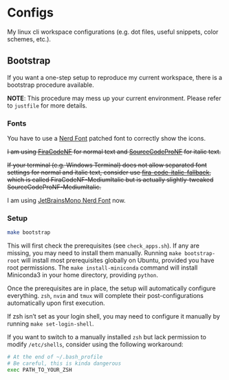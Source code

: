 # Configs

My linux cli workspace configurations (e.g. dot files, useful snippets, color schemes, etc.).

## Bootstrap

If you want a one-step setup to reproduce my current workspace, there is a bootstrap procedure available.

**NOTE**: This procedure may mess up your current environment. Please refer to `justfile` for more details.

### Fonts

You have to use a [Nerd Font](https://www.nerdfonts.com/) patched font to correctly show the icons.

~~I am using [FiraCodeNF](https://github.com/ryanoasis/nerd-fonts/releases/download/v3.1.1/FiraCode.zip) for normal text and [SourceCodeProNF](https://github.com/ryanoasis/nerd-fonts/releases/download/v3.1.1/SourceCodePro.zip) for italic text.~~

~~If your terminal (e.g. Windows Terminal) does not allow separated font settings for normal and italic text, consider use [fira-code-italic-fallback](https://github.com/lljbash/fira-code-italic-fallback), which is called FiraCodeNF-MediumItalic but is actually slightly-tweaked SourceCodeProNF-MediumItalic.~~

I am using [JetBrainsMono Nerd Font](https://github.com/ryanoasis/nerd-fonts/releases/download/v3.1.1/JetBrainsMono.tar.xz) now.

### Setup

```bash
make bootstrap
```

This will first check the prerequisites (see `check_apps.sh`). If any are missing, you may need to install them manually. Running `make bootstrap-root` will install most prerequisites globally on Ubuntu, provided you have root permissions. The `make install-miniconda` command will install Miniconda3 in your home directory, providing `python`.

Once the prerequisites are in place, the setup will automatically configure everything. `zsh`, `nvim` and `tmux` will complete their post-configurations automatically upon first execution.

If zsh isn’t set as your login shell, you may need to configure it manually by running `make set-login-shell`.

If you want to switch to a manually installed `zsh` but lack permission to modify `/etc/shells`, consider using the following workaround:

```bash
# At the end of ~/.bash_profile
# Be careful, this is kinda dangerous
exec PATH_TO_YOUR_ZSH
```
